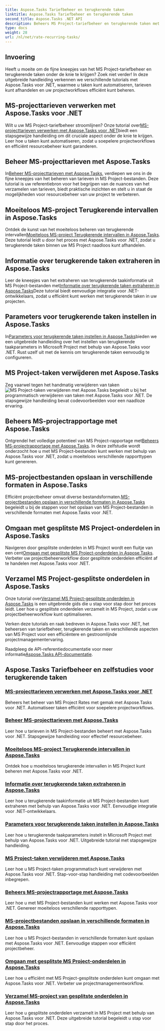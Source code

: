 ```yaml
---
title: Aspose.Tasks Tariefbeheer en terugkerende taken
linktitle: Aspose.Tasks Tariefbeheer en terugkerende taken
second_title: Aspose.Tasks .NET API
description: Beheers MS Project-tariefbeheer en terugkerende taken met Aspose.Tasks .NET. Leer hoe u taken kunt automatiseren, tarieven kunt afhandelen en gesplitste onderdelen voor projectworkflows kunt beheren.
type: docs
weight: 28
url: /nl/net/rate-recurring-tasks/
---
```


## Invoering

Heeft u moeite om de fijne kneepjes van het MS Project-tariefbeheer en terugkerende taken onder de knie te krijgen? Zoek niet verder! In deze uitgebreide handleiding verkennen we verschillende tutorials met Aspose.Tasks voor .NET, waarmee u taken kunt automatiseren, tarieven kunt afhandelen en uw projectworkflows efficiënt kunt beheren.

## MS-projecttarieven verwerken met Aspose.Tasks voor .NET
 Wilt u uw MS Project-tariefbeheer stroomlijnen? Onze tutorial over[MS-projecttarieven verwerken met Aspose.Tasks voor .NET](./handling-rates/)biedt een stapsgewijze handleiding om dit cruciale aspect onder de knie te krijgen. Leer hoe u taken kunt automatiseren, zodat u soepelere projectworkflows en efficiënt resourcebeheer kunt garanderen.

## Beheer MS-projecttarieven met Aspose.Tasks
 In[Beheer MS-projecttarieven met Aspose.Tasks](./rate-collection/), verdiepen we ons in de fijne kneepjes van het beheren van tarieven in MS Project-bestanden. Deze tutorial is uw referentiebron voor het begrijpen van de nuances van het verzamelen van tarieven, biedt praktische inzichten en stelt u in staat de mogelijkheden voor resourcebeheer van uw project te verbeteren.

## Moeiteloos MS-project Terugkerende intervallen in Aspose.Tasks
 Ontdek de kunst van het moeiteloos beheren van terugkerende intervallen[Moeiteloos MS-project Terugkerende intervallen in Aspose.Tasks](./recurring-intervals/). Deze tutorial leidt u door het proces met Aspose.Tasks voor .NET, zodat u terugkerende taken binnen uw MS Project naadloos kunt afhandelen.

## Informatie over terugkerende taken extraheren in Aspose.Tasks
 Leer de kneepjes van het extraheren van terugkerende taakinformatie uit MS Project-bestanden met[Informatie over terugkerende taken extraheren in Aspose.Tasks](./recurring-task-information/)Deze tutorial biedt eenvoudige integratie voor .NET-ontwikkelaars, zodat u efficiënt kunt werken met terugkerende taken in uw projecten.

## Parameters voor terugkerende taken instellen in Aspose.Tasks
 In[Parameters voor terugkerende taken instellen in Aspose.Tasks](./recurring-task-parameters/)bieden we een uitgebreide handleiding over het instellen van terugkerende taakparameters in Microsoft Project met behulp van Aspose.Tasks voor .NET. Rust uzelf uit met de kennis om terugkerende taken eenvoudig te configureren.

## MS Project-taken verwijderen met Aspose.Tasks
 Zeg vaarwel tegen het handmatig verwijderen van taken![MS Project-taken verwijderen met Aspose.Tasks](./removing-tasks/) begeleidt u bij het programmatisch verwijderen van taken met Aspose.Tasks voor .NET. De stapsgewijze handleiding bevat codevoorbeelden voor een naadloze ervaring.

## Beheers MS-projectrapportage met Aspose.Tasks
 Ontgrendel het volledige potentieel van MS Project-rapportage met[Beheers MS-projectrapportage met Aspose.Tasks](./report-types/). In deze zelfstudie wordt onderzocht hoe u met MS Project-bestanden kunt werken met behulp van Aspose.Tasks voor .NET, zodat u moeiteloos verschillende rapporttypen kunt genereren.

## MS-projectbestanden opslaan in verschillende formaten in Aspose.Tasks
Efficiënt projectbeheer omvat diverse bestandsformaten.[MS-projectbestanden opslaan in verschillende formaten in Aspose.Tasks](./save-file-formats/) begeleidt u bij de stappen voor het opslaan van MS Project-bestanden in verschillende formaten met Aspose.Tasks voor .NET.

## Omgaan met gesplitste MS Project-onderdelen in Aspose.Tasks
 Navigeren door gesplitste onderdelen in MS Project wordt een fluitje van een cent[Omgaan met gesplitste MS Project-onderdelen in Aspose.Tasks](./split-parts/). Verbeter uw projectbeheerworkflow door gesplitste onderdelen efficiënt af te handelen met Aspose.Tasks voor .NET.

## Verzamel MS Project-gesplitste onderdelen in Aspose.Tasks
 Onze tutorial over[Verzamel MS Project-gesplitste onderdelen in Aspose.Tasks](./split-part-collection/) is een uitgebreide gids die u stap voor stap door het proces leidt. Leer hoe u gesplitste onderdelen verzamelt in MS Project, zodat u uw projectbeheerworkflow kunt optimaliseren.

Verken deze tutorials en raak bedreven in Aspose.Tasks voor .NET, het beheersen van tariefbeheer, terugkerende taken en verschillende aspecten van MS Project voor een efficiëntere en gestroomlijnde projectmanagementervaring.

 Raadpleeg de API-referentiedocumentatie voor meer informatie[Aspose.Tasks API-documentatie](https://reference.aspose.com/tasks/net/).

## Aspose.Tasks Tariefbeheer en zelfstudies voor terugkerende taken
### [MS-projecttarieven verwerken met Aspose.Tasks voor .NET](./handling-rates/)
Beheers het beheer van MS Project Rates met gemak met Aspose.Tasks voor .NET. Automatiseer taken efficiënt voor soepelere projectworkflows.
### [Beheer MS-projecttarieven met Aspose.Tasks](./rate-collection/)
Leer hoe u tarieven in MS Project-bestanden beheert met Aspose.Tasks voor .NET. Stapsgewijze handleiding voor effectief resourcebeheer.
### [Moeiteloos MS-project Terugkerende intervallen in Aspose.Tasks](./recurring-intervals/)
Ontdek hoe u moeiteloos terugkerende intervallen in MS Project kunt beheren met Aspose.Tasks voor .NET.
### [Informatie over terugkerende taken extraheren in Aspose.Tasks](./recurring-task-information/)
Leer hoe u terugkerende taakinformatie uit MS Project-bestanden kunt extraheren met behulp van Aspose.Tasks voor .NET. Eenvoudige integratie voor .NET-ontwikkelaars.
### [Parameters voor terugkerende taken instellen in Aspose.Tasks](./recurring-task-parameters/)
Leer hoe u terugkerende taakparameters instelt in Microsoft Project met behulp van Aspose.Tasks voor .NET. Uitgebreide tutorial met stapsgewijze handleiding.
### [MS Project-taken verwijderen met Aspose.Tasks](./removing-tasks/)
Leer hoe u MS Project-taken programmatisch kunt verwijderen met Aspose.Tasks voor .NET. Stap-voor-stap handleiding met codevoorbeelden inbegrepen.
### [Beheers MS-projectrapportage met Aspose.Tasks](./report-types/)
Leer hoe u met MS Project-bestanden kunt werken met Aspose.Tasks voor .NET. Genereer moeiteloos verschillende rapporttypen.
### [MS-projectbestanden opslaan in verschillende formaten in Aspose.Tasks](./save-file-formats/)
Leer hoe u MS Project-bestanden in verschillende formaten kunt opslaan met Aspose.Tasks voor .NET. Eenvoudige stappen voor efficiënt projectbeheer.
### [Omgaan met gesplitste MS Project-onderdelen in Aspose.Tasks](./split-parts/)
Leer hoe u efficiënt met MS Project-gesplitste onderdelen kunt omgaan met Aspose.Tasks voor .NET. Verbeter uw projectmanagementworkflow.
### [Verzamel MS-project van gesplitste onderdelen in Aspose.Tasks](./split-part-collection/)
Leer hoe u gesplitste onderdelen verzamelt in MS Project met behulp van Aspose.Tasks voor .NET. Deze uitgebreide tutorial begeleidt u stap voor stap door het proces.
